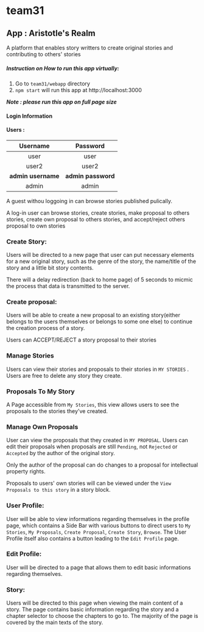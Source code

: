 # team31



## App : Aristotle's Realm

A platform that enables story writters to create original stories and contributing to others' stories



##### Instruction on How to run this app virtually:

1. Go to `team31/webapp` directory
2. `npm start` will run this app at  http://localhost:3000

***Note : please run this app on full page size***



#### Login Information

#### Users :

|      Username      |      Password      |
| :----------------: | :----------------: |
|        user        |        user        |
|       user2        |       user2        |
| **admin username** | **admin password** |
|       admin        |       admin        |



A guest withou loggoing in can browse stories published pulically.

A log-in user can browse stories, create stories, make proposal to others stories, create own proposal to others stories, and accept/reject others proposal to own stories



### Create Story:

Users will be directed to a new page that user can put necessary elements for a new original story, such as the genre of the story, the name/title of the story and a little bit story contents.

There will a delay redirection (back to home page) of 5 seconds to micmic the process that data is transmitted to the server.



### Create proposal:

Users will be able to create a new proposal to an existing story(either belongs to the users themselves or belongs to some one else) to continue the creation process of a story.

Users can ACCEPT/REJECT a story proposal to their stories



### Manage Stories 

Users can view their stories and proposals to their stories in `MY STORIES` . Users are free to delete any story they create.

### Proposals To My Story

A Page accessible from `My Stories`, this view allows users to see the proposals to the stories they've created.

### Manage Own Proposals

User can view the proposals that they created in `MY PROPOSAL`. Users can edit their proposals when proposals are still `Pending`, not `Rejected` or `Accepted` by the author of the original story.

Only the author of the proposal can do changes to a proposal for intellectual property rights.

Proposals to users' own stories will can be viewed under the `View Proposals to this story` in a story block.

### User Profile: 

User will be able to view informations regarding themselves in the profile page, which contains a Side Bar with various buttons to direct users to `My Stories`, `My Proposals`, `Create Proposal`, `Create Story`, `Browse`. The User Profile itself also contains a button leading to the `Edit Profile` page.

### Edit Profile:

User will be directed to a page that allows them to edit basic informations regarding themselves.

### Story:

Users will be directed to this page when viewing the main content of a story. The page contains basic information regarding the story and a chapter selector to choose the chapters to go to. The majority of the page is covered by the main texts of the story.